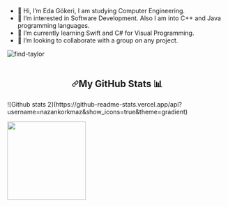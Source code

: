 - 👋 Hi, I’m Eda Gökeri, I am studying Computer Engineering.
- 👀 I’m interested in Software Development. Also I am into C++ and Java programming languages.
- 🌱 I’m currently learning Swift and C# for Visual Programming.
- 💞️ I’m looking to collaborate with a group on any project.

<!---
egokeri/egokeri is a ✨ special ✨ repository because its `README.md` (this file) appears on your GitHub profile.
You can click the Preview link to take a look at your changes.
--->
![find-taylor](https://user-images.githubusercontent.com/112097628/201519388-dead22ca-0657-480b-91b4-0747dfcab5f2.gif)
<br><br>

<h2 align="center" dir="auto"><a id="user-content-my-github-stats-bar_chart" class="anchor" aria-hidden="true" href="#my-github-stats-bar_chart"><svg class="octicon octicon-link" viewBox="0 0 16 16" version="1.1" width="16" height="16" aria-hidden="true"><path fill-rule="evenodd" d="M7.775 3.275a.75.75 0 001.06 1.06l1.25-1.25a2 2 0 112.83 2.83l-2.5 2.5a2 2 0 01-2.83 0 .75.75 0 00-1.06 1.06 3.5 3.5 0 004.95 0l2.5-2.5a3.5 3.5 0 00-4.95-4.95l-1.25 1.25zm-4.69 9.64a2 2 0 010-2.83l2.5-2.5a2 2 0 012.83 0 .75.75 0 001.06-1.06 3.5 3.5 0 00-4.95 0l-2.5 2.5a3.5 3.5 0 004.95 4.95l1.25-1.25a.75.75 0 00-1.06-1.06l-1.25 1.25a2 2 0 01-2.83 0z"></path></svg></a>My GitHub Stats <g-emoji class="g-emoji" alias="bar_chart" fallback-src="https://github.githubassets.com/images/icons/emoji/unicode/1f4ca.png">📊</g-emoji></h2>
![Github stats 2](https://github-readme-stats.vercel.app/api?username=nazankorkmaz&show_icons=true&theme=gradient)

<img src="https://github-readme-stats.vercel.app/api/top-langs/?username=nazankorkmaz&layout=compact&theme=tokyonight" height="180" data-canonical-src="https://github-readme-stats.vercel.app/api/top-langs/?username=nazankorkmaz&amp;layout=compact&amp;theme=tokyonight" style="max-width: 100%;"></a>
  </p
